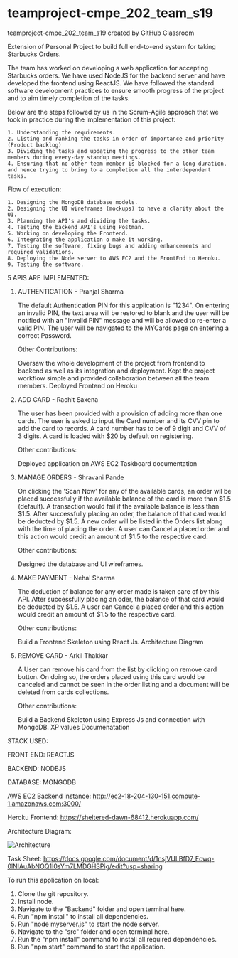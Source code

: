 # teamproject-cmpe_202_team_s19
teamproject-cmpe_202_team_s19 created by GitHub Classroom

Extension of Personal Project to build full end-to-end system for taking Starbucks Orders. 

The team has worked on developing a web application for accepting Starbucks orders. We have used NodeJS for the backend server and have developed the frontend using ReactJS.
We have followed the standard software development practices to ensure smooth progress of the project and to aim timely completion of the tasks.

Below are the steps followed by us in the Scrum-Agile approach that we took in practice during the implementation of this project:

	1. Understanding the requirements.
	2. Listing and ranking the tasks in order of importance and priority (Product backlog)
	3. Dividing the tasks and updating the progress to the other team members during every-day standup meetings.
	4. Ensuring that no other team member is blocked for a long duration, and hence trying to bring to a completion all the interdependent tasks.

Flow of execution:

	1. Designing the MongoDB database models.
	2. Designing the UI wireframes (mockups) to have a clarity about the UI.
	3. Planning the API's and dividing the tasks.
	4. Testing the backend API's using Postman.
	5. Working on developing the Frontend.
	6. Integrating the application o make it working.
	7. Testing the software, fixing bugs and adding enhancements and required validations.
	8. Deploying the Node server to AWS EC2 and the FrontEnd to Heroku.
	9. Testing the software.


5 APIS ARE IMPLEMENTED:

1. AUTHENTICATION - Pranjal Sharma

	The default Authentication PIN for this application is "1234". On entering an invalid PIN, the text area will be restored to blank and the user will be notified with an "Invalid PIN" message and will be allowed to re-enter a valid PIN. The user will be navigated to the MYCards page on entering a correct Password.

  	Other Contributions:
	
  	Oversaw the whole development of the project from frontend to backend as well as its integration and deployment.
	Kept the project workflow simple and provided collaboration between all the team members.
	Deployed Frontend on Heroku
	

2. ADD CARD - Rachit Saxena

	The user has been provided with a provision of adding more than one cards. The user is asked to input the Card number and its CVV pin to add the card to records. A card number has to be of 9 digit and CVV of 3 digits. A card is loaded with $20 by default on registering.
	
   Other contributions:
   
   Deployed application on AWS EC2
   Taskboard documentation
   

3. MANAGE ORDERS - Shravani Pande

	On clicking the 'Scan Now' for any of the available cards, an order wil be placed successfully if the available balance of the card is more than $1.5 (default). A transaction would fail if the available balance is less than $1.5. After successfully placing an oder, the balance of that card would be deducted by $1.5. A new order will be listed in the Orders list along with the time of placing the order. A user can Cancel a placed order and this action would credit an amount of $1.5 to the respective card.
   
   Other contributions:
   
   Designed the database and UI wireframes.
   
4. MAKE PAYMENT - Nehal Sharma

	The deduction of balance for any order made is taken care of by this API. After successfully placing an oder, the balance of that card would be deducted by $1.5. A user can Cancel a placed order and this action would credit an amount of $1.5 to the respective card.

   Other contributions:
   
   Build a Frontend Skeleton using React Js.
   Architecture Diagram 

5. REMOVE CARD - Arkil Thakkar

	A User can remove his card from the list by clicking on remove card button. On doing so, the orders placed using this card would be canceled and cannot be seen in the order listing and a document will be deleted from cards collections.

   Other contributions:
   
   Build a Backend Skeleton using Express Js and connection with MongoDB.
   XP values Documenatation 

STACK USED:

FRONT END: REACTJS

BACKEND: NODEJS

DATABASE: MONGODB

AWS EC2 Backend instance: http://ec2-18-204-130-151.compute-1.amazonaws.com:3000/

Heroku Frontend: https://sheltered-dawn-68412.herokuapp.com/

Architecture Diagram:

![Architecture](https://user-images.githubusercontent.com/47123250/57589199-86cdc880-74d5-11e9-921f-26ce81f2894a.PNG)

Task Sheet: https://docs.google.com/document/d/1nsjVULBfD7_Ecwq-0lNlAuAbNOQ1I0sYm7LMDGHSPig/edit?usp=sharing

To run this application on local:

1. Clone the git repository.
2. Install node.
3. Navigate to the "Backend" folder and open terminal here.
4. Run "npm install" to install all dependencies.
5. Run "node myserver.js" to start the node server.
6. Navigate to the "src" folder and open terminal here.
7. Run the "npm install" command to install all required dependencies.
8. Run "npm start" command to start the application.
